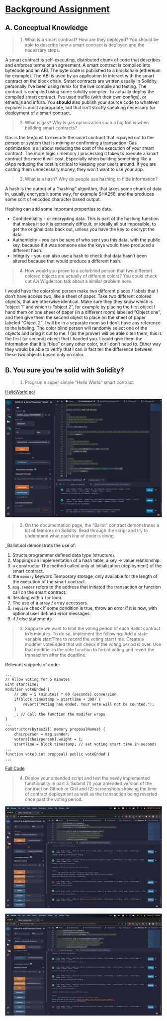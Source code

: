 # [Background Assignment](https://harmonyone.notion.site/Background-Assignment-a0d3855f9b9d4728a58b481c30ecfd3f)

## A. Conceptual Knowledge

> 1. What is a smart contract? How are they deployed? You should be able to describe how a smart contract is deployed and the necessary steps.

A smart contract is self-executing, distributed chunk of code that describes and enforces terms or an agreement. A smart contract is compiled into bytecode and an ABI. The byte code is published to a blockchain (ethereum for example). The ABI is used by an application to interact with the smart contract on the block chain. Smart contracts are written usually in Solidity, personally I’ve been using remix for the live compile and testing.
The contract is compiled using some solidity compiler. To actually deploy the compiled smart contract, I’ve used truffle (with their own configs), or ethers.js and infura. You **should** also publish your source code to whatever explorer is most appropriate, but that isn’t strictly speaking necessary for deployment of a smart contract.

> 2. What is gas? Why is gas optimization such a big focus when building smart contracts?

Gas is the fee/cost to execute the smart contract that is payed out to the person or system that is mining or confirming a transaction. Gas optimization is all about reducing the cost of the execution of your smart contract. The more logic / memory / processing it takes to execute a smart contract the more it will cost. Especially when building something like a dApp reducing the cost is critical to keeping your users around. If you are costing them unnecessary money, they won’t want to use your app.

> 3.  What is a hash? Why do people use hashing to hide information?

A hash is the output of a “hashing” algorithm, that takes some chunk of data in, usually encrypts it some way, for example SHA256, and the produces some sort of encoded character based output.

Hashing can add some important properties to data.

- Confidentiality - or encrypting data. This is part of the hashing function that makes it so it is extremely difficult, or ideally all but impossible, to get the original data back out, unless you have the key to decrypt the data.
- Authenticity - you can be sure of who sent you this data, with the public key, because if it was someone else the keys would have produced a different hash.
- Integrity - you can also use a hash to check that data hasn’t been altered because that would produce a different hash.

> 4. How would you prove to a colorblind person that two different colored objects are actually of different colors? You could check out Avi Wigderson talk about a similar problem here.

I would have the colorblind person make two different places / labels that I don’t have access two, like a sheet of paper. Take two different colored objects, that are otherwise identical. Make sure they they know which is “object 1” and which is “object 2”, for example by placing the first object I hand them on one sheet of paper (in a different room) labelled “Object one”, and then give them the second object to place on the sheet of paper labeled “Object 2”. I will be in a separate room so I don’t have any reference to the labeling. The color blind person will randomly select one of the objects and bring it out to me. I (as the prover) will be able o tell them, this is the first (or second) object that I handed you. I could give them the information that it is “blue” or any other color, but I don’t need to. Either way they would be able to verify that I can in fact tell the difference between these two objects based only on color.

## B. You sure you’re solid with Solidity?

> 1. Program a super simple “Hello World” smart contract

[HelloWorld.sol](HelloWorld.sol)

![Hello World Remix Screenshot](HelloWorld_Remix.png)

> 2. On the documentation page, the “Ballot” contract demonstrates a lot of features on Solidity. Read through the script and try to understand what each line of code is doing.

\_Ballot.sol demonstrats the use of:

1. Structs
   programmer defined data type (structure).
2. Mappings
   an implementation of a hash table, a key -> value relationship.
3. a constructor
   The method called only at initialization (deployment) of the smart contract.
4. the `memory` keyword
   Temporary storage, only available for the length of the execution of the smart contract.
5. `msg.sender` refers to the address that initiated the transaction or function call on the smart contract.
6. Iterating with a `for` loop.
7. The use of a array / array accessors.
8. `require`
   check if some condition is true, throw an error if it is now, with optional user defined error messages.
9. if / else statements

> 3. Suppose we want to limit the voting period of each Ballot contract to 5 minutes. To do so, implement the following: Add a state variable startTime to record the voting start time. Create a modifier voteEnded that will check if the voting period is over. Use that modifier in the vote function to forbid voting and revert the transaction after the deadline.

Relevant snippets of code:

```solidity
...
// Allow voting for 5 minutes
uint startTime;
modifier voteEnded {
	// 300 = 5 (minutes) * 60 (seconds) conversion
	if(block.timestamp > startTime + 300) {
		revert("Voting has ended. Your vote will not be counted.");
	}
	_; // Call the function the modifer wraps
}
...
constructor(bytes32[] memory proposalNames) {
	chairperson = msg.sender;
	voters[chairperson].weight = 1;
	startTime = block.timestamp; // set voting start time in seconds
...
function vote(uint proposal) public voteEnded {
...
```

[Full Code](ModifiedBallot.sol)

> 4. Deploy your amended script and test the newly implemented functionality in part 3. Submit (1) your amended version of the contract on Github or Gist and (2) screenshots showing the time of contract deployment as well as the transaction being reverted once past the voting period.

![Vote being cast successfully](Create-Good-Vote.png)

![Vote cast after 5 minutes failing](Vote_Expired.png)
